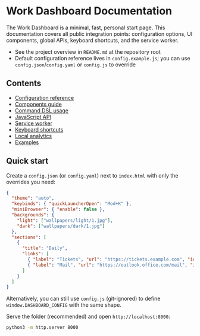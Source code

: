 # Work Dashboard Documentation

The Work Dashboard is a minimal, fast, personal start page. This documentation covers all public integration points: configuration options, UI components, global APIs, keyboard shortcuts, and the service worker.

- See the project overview in `README.md` at the repository root
- Default configuration reference lives in `config.example.js`; you can use `config.json`/`config.yaml` or `config.js` to override

## Contents

- [Configuration reference](./configuration.md)
- [Components guide](./components.md)
- [Command DSL usage](./usage-command-dsl.md)
- [JavaScript API](./js-api.md)
- [Service worker](./service-worker.md)
- [Keyboard shortcuts](./keyboard-shortcuts.md)
- [Local analytics](./analytics.md)
- [Examples](./examples.md)

## Quick start

Create a `config.json` (or `config.yaml`) next to `index.html` with only the overrides you need:

```json
{
  "theme": "auto",
  "keybinds": { "quickLauncherOpen": "Mod+K" },
  "miniBrowser": { "enable": false },
  "backgrounds": {
    "light": ["wallpapers/light/1.jpg"],
    "dark": ["wallpapers/dark/1.jpg"]
  },
  "sections": [
    {
      "title": "Daily",
      "links": [
        { "label": "Tickets", "url": "https://tickets.example.com", "icon": "🎫" },
        { "label": "Mail", "url": "https://outlook.office.com/mail", "icon": "📧" }
      ]
    }
  ]
}
```

Alternatively, you can still use `config.js` (git-ignored) to define `window.DASHBOARD_CONFIG` with the same shape.

Serve the folder (recommended) and open `http://localhost:8000`:

```bash
python3 -m http.server 8000
```